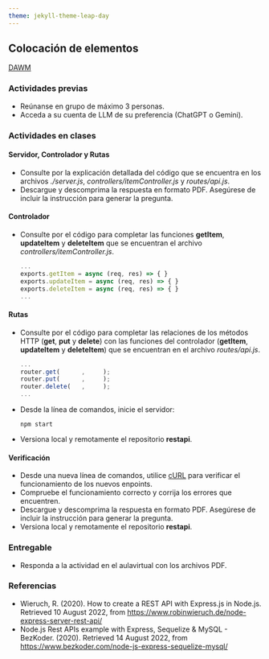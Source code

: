 ```yaml
---
theme: jekyll-theme-leap-day
---
```


## Colocación de elementos

[DAWM](/DAWM/)

### Actividades previas

* Reúnanse en grupo de máximo 3 personas.
* Acceda a su cuenta de LLM de su preferencia (ChatGPT o Gemini).

### Actividades en clases

#### Servidor, Controlador y Rutas

* Consulte por la explicación detallada del código que se encuentra en los archivos _./server.js_, _controllers/itemController.js_ y _routes/api.js_.
* Descargue y descomprima la respuesta en formato PDF. Asegúrese de incluir la instrucción para generar la pregunta. 

#### Controlador

* Consulte por el código para completar las funciones **getItem**, **updateItem** y **deleteItem** que se encuentran el archivo _controllers/itemController.js_.

    ```typescript
    ...
    exports.getItem = async (req, res) => { }
    exports.updateItem = async (req, res) => { }
    exports.deleteItem = async (req, res) => { }
    ...
    ```

#### Rutas

* Consulte por el código para completar las relaciones de los métodos HTTP (**get**, **put** y **delete**) con las funciones del controlador (**getItem**, **updateItem** y **deleteItem**) que se encuentran en el archivo _routes/api.js_.

    ```typescript
    ...
    router.get(      ,     );
    router.put(      ,     );
    router.delete(   ,     );
    ...
    ```

* Desde la línea de comandos, inicie el servidor:

    ```command
    npm start
    ```

* Versiona local y remotamente el repositorio **restapi**.

#### Verificación

* Desde una nueva línea de comandos, utilice [cURL](https://curl.se/) para verificar el funcionamiento de los nuevos enpoints.
* Compruebe el funcionamiento correcto y corrija los errores que encuentren. 
* Descargue y descomprima la respuesta en formato PDF. Asegúrese de incluir la instrucción para generar la pregunta.
* Versiona local y remotamente el repositorio **restapi**.

### Entregable

* Responda a la actividad en el aulavirtual con los archivos PDF.

### Referencias

* Wieruch, R. (2020). How to create a REST API with Express.js in Node.js. Retrieved 10 August 2022, from https://www.robinwieruch.de/node-express-server-rest-api/
* Node.js Rest APIs example with Express, Sequelize & MySQL - BezKoder. (2020). Retrieved 14 August 2022, from https://www.bezkoder.com/node-js-express-sequelize-mysql/
